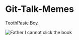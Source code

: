 # Git-Talk-Memes


[ToothPaste Boy](https://www.reddit.com/r/okbuddyretard/comments/dii24d/love_they_or_hate_they_its_spitting_straight_facts/?utm_source=share&utm_medium=web2x)


![Father I cannot click the book](https://i.redd.it/op29rem81nv31.jpg)


 
